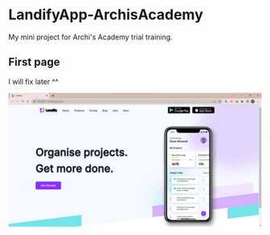 # LandifyApp-ArchisAcademy
My mini project for Archi's Academy trial training.

## First page
I will fix later ^^

<img src="assets/page-1.png">